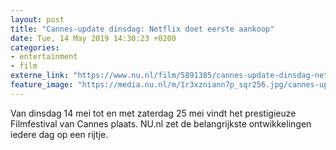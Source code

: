 ```yaml
---
layout: post
title: "Cannes-update dinsdag: Netflix doet eerste aankoop"
date: Tue, 14 May 2019 14:30:23 +0200
categories: 
- entertainment 
- film 
externe_link: "https://www.nu.nl/film/5891385/cannes-update-dinsdag-netflix-doet-eerste-aankoop.html"
feature_image: "https://media.nu.nl/m/1r3xzniann7p_sqr256.jpg/cannes-update-dinsdag-netflix-doet-eerste-aankoop.jpg"
---
```


Van dinsdag 14 mei tot en met zaterdag 25 mei vindt het prestigieuze Filmfestival van Cannes plaats. NU.nl zet de belangrijkste ontwikkelingen iedere dag op een rijtje.
